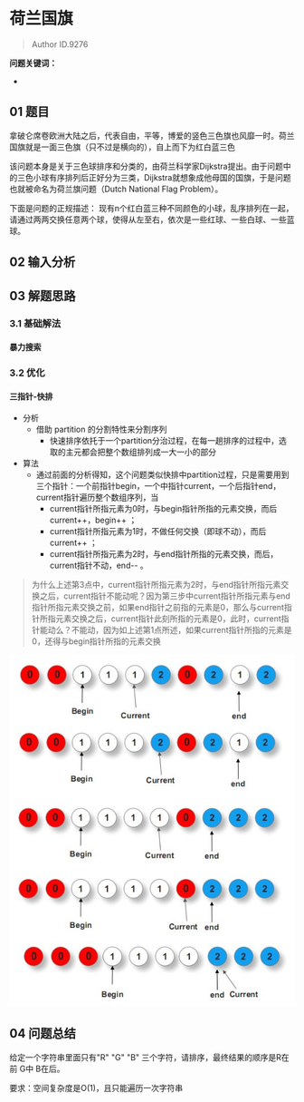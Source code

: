 # 荷兰国旗
> Author ID.9276 

**问题关键词：**

- 

## 01 题目

拿破仑席卷欧洲大陆之后，代表自由，平等，博爱的竖色三色旗也风靡一时。荷兰国旗就是一面三色旗（只不过是横向的），自上而下为红白蓝三色

该问题本身是关于三色球排序和分类的，由荷兰科学家Dijkstra提出。由于问题中的三色小球有序排列后正好分为三类，Dijkstra就想象成他母国的国旗，于是问题也就被命名为荷兰旗问题（Dutch National Flag Problem）。

下面是问题的正规描述： 现有n个红白蓝三种不同颜色的小球，乱序排列在一起，请通过两两交换任意两个球，使得从左至右，依次是一些红球、一些白球、一些蓝球。

## 02 输入分析



## 03 解题思路

### 3.1 基础解法

#### 暴力搜索

### 3.2 优化

#### 三指针-快排

- 分析
  - 借助 partition 的分割特性来分割序列
    - 快速排序依托于一个partition分治过程，在每一趟排序的过程中，选取的主元都会把整个数组排列成一大一小的部分
- 算法
  - 通过前面的分析得知，这个问题类似快排中partition过程，只是需要用到三个指针：一个前指针begin，一个中指针current，一个后指针end，current指针遍历整个数组序列，当
    - current指针所指元素为0时，与begin指针所指的元素交换，而后current++，begin++ ；
    - current指针所指元素为1时，不做任何交换（即球不动），而后current++ ；
    - current指针所指元素为2时，与end指针所指的元素交换，而后，current指针不动，end-- 。

> 为什么上述第3点中，current指针所指元素为2时，与end指针所指元素交换之后，current指针不能动呢？因为第三步中current指针所指元素与end指针所指元素交换之前，如果end指针之前指的元素是0，那么与current指针所指元素交换之后，current指针此刻所指的元素是0，此时，current指针能动么？不能动，因为如上述第1点所述，如果current指针所指的元素是0，还得与begin指针所指的元素交换

![img](荷兰国旗.assets/8394323_1298641225eJ4F.jpg)

## 04 问题总结

给定一个字符串里面只有"R" "G" "B" 三个字符，请排序，最终结果的顺序是R在前 G中 B在后。

要求：空间复杂度是O(1)，且只能遍历一次字符串